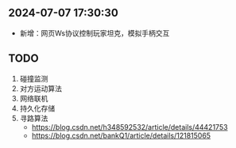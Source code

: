 ## 2024-07-07 17:30:30

- 新增：网页Ws协议控制玩家坦克，模拟手柄交互

## TODO

1. 碰撞监测
1. 对方运动算法
1. 网络联机
1. 持久化存储
1. 寻路算法
    - https://blog.csdn.net/h348592532/article/details/44421753
    - https://blog.csdn.net/bankQ1/article/details/121815065
